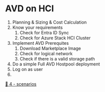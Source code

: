 # AVD on HCI

1. Planning & Sizing & Cost Calculation
2. Know your requirements
   1. Check for Entra ID Sync
   2. Check for Azure Stack HCI Cluster
3. Implement AVD Prerequites
   1. Download Marketplace Image
   2. Check for logical network
   3. Check if there is a valid storage path
4. Do a simple Full AVD Hostpool deployment
5. Log on as user
6. 

[🔼 4 - scenarios](../readme.md)